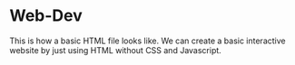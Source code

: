 # Web-Dev
This is how a basic HTML file looks like.
We can create a basic interactive website by just using HTML without CSS and Javascript.
